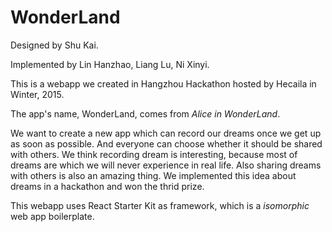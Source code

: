 WonderLand
===

Designed by Shu Kai.

Implemented by Lin Hanzhao, Liang Lu, Ni Xinyi.

This is a webapp we created in Hangzhou Hackathon hosted by Hecaila in Winter, 2015.

The app's name, WonderLand, comes from *Alice in WonderLand*.

We want to create a new app which can record our dreams once we get up as soon as possible. And everyone can choose whether it should be shared with others. We think recording dream is interesting, because most of dreams are which we will never experience in real life. Also sharing dreams with others is also an amazing thing. We implemented this idea about dreams in a hackathon and won the thrid prize.

This webapp uses React Starter Kit as framework, which is a *isomorphic* web app boilerplate.
